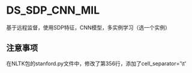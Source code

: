 # DS_SDP_CNN_MIL
基于远程监督，使用SDP特征，CNN模型，多实例学习（选一个实例）



## 注意事项
在NLTK包的stanford.py文件中，修改了第356行，添加了cell_separator='\t'
